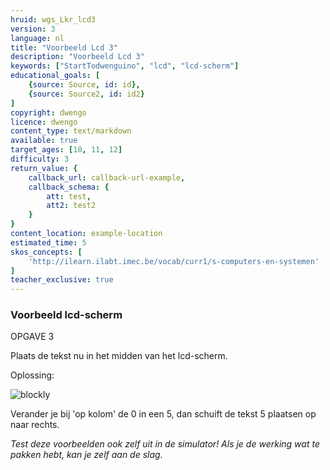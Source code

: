 ```yaml
---
hruid: wgs_Lkr_lcd3
version: 3
language: nl
title: "Voorbeeld Lcd 3"
description: "Voorbeeld Lcd 3"
keywords: ["StartTodwenguino", "lcd", "lcd-scherm"]
educational_goals: [
    {source: Source, id: id}, 
    {source: Source2, id: id2}
]
copyright: dwengo
licence: dwengo
content_type: text/markdown
available: true
target_ages: [10, 11, 12]
difficulty: 3
return_value: {
    callback_url: callback-url-example,
    callback_schema: {
        att: test,
        att2: test2
    }
}
content_location: example-location
estimated_time: 5
skos_concepts: [
    'http://ilearn.ilabt.imec.be/vocab/curr1/s-computers-en-systemen'
]
teacher_exclusive: true
---
```

### Voorbeeld lcd-scherm

OPGAVE 3

Plaats de tekst nu in het midden van het lcd-scherm.

Oplossing:

![blockly](@learning-object/LCDM3/nl/3)

Verander je bij 'op kolom' de 0 in een 5, dan schuift de tekst 5 plaatsen op naar rechts.

*Test deze voorbeelden ook zelf uit in de simulator! Als je de werking wat te pakken hebt, kan je zelf aan de slag.*